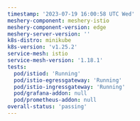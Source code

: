 ```yaml
---
timestamp: '2023-07-19 16:00:58 UTC Wed'
meshery-component: meshery-istio
meshery-component-version: edge
meshery-server-version: ''
k8s-distro: minikube
k8s-version: 'v1.25.2'
service-mesh: istio
service-mesh-version: '1.18.1'
tests:
  pod/istiod: 'Running'
  pod/istio-egressgateway: 'Running'
  pod/istio-ingressgateway: 'Running'
  pod/grafana-addon: null
  pod/prometheus-addon: null
overall-status: 'passing'
---
```

